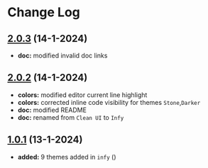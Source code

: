 # Change Log

## [2.0.3](https://github.com/Infi-null-0/infy-theme/releases) (14-1-2024)

- **doc:** modified invalid doc links

## [2.0.2](https://github.com/Infi-null-0/infy-theme/releases) (14-1-2024)

- **colors:** modified editor current line highlight 
- **colors:** corrected inline code visibility for themes `Stone`,`Darker`
- **doc:** modified README 
- **doc:** renamed from `Clean UI` to `Infy` 


## [1.0.1](https://github.com/Infi-null-0/infy-theme/releases) (13-1-2024)

- **added:** 9 themes added in `infy` ()
